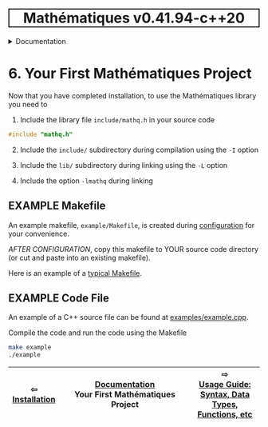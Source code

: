 <h1 style='border: 2px solid; text-align: center'>Mathématiques v0.41.94-c++20</h1>

<details>

<summary>Documentation</summary>

# [Documentation](../README.md)<br>
1. [License](../license/README.md)<br>
2. [About](../about/README.md)<br>
3. [Status, Planned Work & Release Notes](../status-release/README.md)<br>
4. [Description and Example Usage](../overview/README.md)<br>
5. [Installation](../installation/README.md)<br>
6. _Your First Mathématiques Project_ <br>
7. [Usage Guide: Syntax, Data Types, Functions, etc](../user-guide/README.md)<br>
8. [Benchmarks](../benchmarks/README.md)<br>
9. [Tests](../test/README.md)<br>
10. [Developer Guide: Modifying and Extending Mathématiques](../developer-guide/README.md)<br>


</details>



# 6. Your First Mathématiques Project


Now that you have completed installation, to use the Mathématiques library you need to 

1. Include the library file `include/mathq.h` in your source code
```C++
#include "mathq.h"
```
2. Include the `include/` subdirectory during compilation using the `-I` option

3. Include the `lib/` subdirectory during linking using the `-L` option

4. Include the option `-lmathq` during linking

## EXAMPLE Makefile

An example makefile, `example/Makefile`, is created during [configuration](configuration) for your convenience.

*AFTER CONFIGURATION*, copy this makefile to YOUR source code directory (or cut and paste into an existing makefile).

Here is an example of a [typical Makefile](doc/sample/Makefile).

## EXAMPLE Code File

An example of a C++ source file can be found at [examples/example.cpp](examples/example.cpp).

Compile the code and run the code using the Makefile
```bash
make example
./example
```


| ⇦ <br />[Installation](../installation/README.md)  | [Documentation](../README.md)<br />Your First Mathématiques Project<br /><img width=1000/> | ⇨ <br />[Usage Guide: Syntax, Data Types, Functions, etc](../user-guide/README.md)   |
| ------------ | :-------------------------------: | ------------ |

